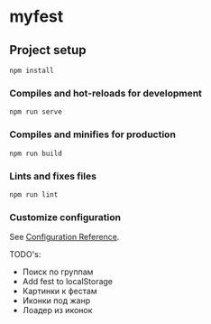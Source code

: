 # myfest

## Project setup
```
npm install
```

### Compiles and hot-reloads for development
```
npm run serve
```

### Compiles and minifies for production
```
npm run build
```

### Lints and fixes files
```
npm run lint
```

### Customize configuration
See [Configuration Reference](https://cli.vuejs.org/config/).

TODO's:
* Поиск по группам
* Add fest to localStorage
* Картинки к фестам
* Иконки под жанр
* Лоадер из иконок